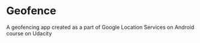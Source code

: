 # Geofence
A geofencing app created as a part of  Google Location Services on Android course on Udacity
